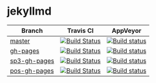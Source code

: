 # jekyllmd


| Branch    | Travis CI    |AppVeyor |
| --------- |:---------:|---------|
| [master](https://github.com/olzaragoza/jekyllmd/tree/master) | [![Build Status](https://travis-ci.org/olzaragoza/jekyllmd.svg?branch=master)](https://travis-ci.org/olzaragoza/jekyllmd) | [![Build status](https://ci.appveyor.com/api/projects/status/9h226ksjjiq4eveo/branch/master?svg=true)](https://ci.appveyor.com/project/olzaragoza/jekyllmd/branch/master) 
| [gh-pages](https://github.com/olzaragoza/jekyllmd/tree/gh-pages) | [![Build Status](https://travis-ci.org/olzaragoza/jekyllmd.svg?branch=gh-pages)](https://travis-ci.org/olzaragoza/jekyllmd) | [![Build status](https://ci.appveyor.com/api/projects/status/9h226ksjjiq4eveo/branch/gh-pages?svg=true)](https://ci.appveyor.com/project/olzaragoza/jekyllmd/branch/gh-pages) |
| [sp3-gh-pages](https://github.com/olzaragoza/jekyllmd/tree/sp3-gh-pages) | [![Build Status](https://travis-ci.org/olzaragoza/jekyllmd.svg?branch=sp3-gh-pages)](https://travis-ci.org/olzaragoza/jekyllmd) | [![Build status](https://ci.appveyor.com/api/projects/status/9h226ksjjiq4eveo/branch/sp3-gh-pages?svg=true)](https://ci.appveyor.com/project/olzaragoza/jekyllmd/branch/sp3-gh-pages) |
| [pos-gh-pages](https://github.com/olzaragoza/jekyllmd/tree/pos-gh-pages) | [![Build Status](https://travis-ci.org/olzaragoza/jekyllmd.svg?branch=pos-gh-pages)](https://travis-ci.org/olzaragoza/jekyllmd) | [![Build status](https://ci.appveyor.com/api/projects/status/9h226ksjjiq4eveo/branch/pos-gh-pages?svg=true)](https://ci.appveyor.com/project/olzaragoza/jekyllmd/branch/pos-gh-pages) |

